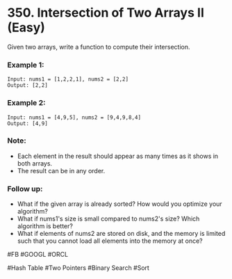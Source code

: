 # 350. Intersection of Two Arrays II (Easy)

Given two arrays, write a function to compute their intersection.

### Example 1:
```
Input: nums1 = [1,2,2,1], nums2 = [2,2]
Output: [2,2]
```
### Example 2:
```
Input: nums1 = [4,9,5], nums2 = [9,4,9,8,4]
Output: [4,9]
```

### Note:
- Each element in the result should appear as many times as it shows in both arrays.
- The result can be in any order.

### Follow up:
- What if the given array is already sorted? How would you optimize your algorithm?
- What if nums1's size is small compared to nums2's size? Which algorithm is better?
- What if elements of nums2 are stored on disk, and the memory is limited such that you cannot load all elements into the memory at once?

#FB #GOOGL #ORCL

#Hash Table #Two Pointers #Binary Search #Sort